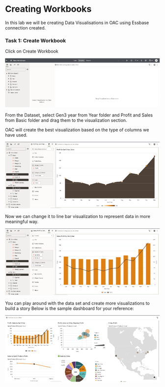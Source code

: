# Creating Workbooks

In this lab we will be creating Data Visualisations in OAC using Essbase connection created.

### Task 1: Create Workbook

Click on Create Workbook

![Click on Create Workbook](images/dashboard1.png)

From the Dataset, select Gen3 year from Year folder and Profit and Sales from Basic folder and drag them to the visualization section.

OAC will create the best visualization based on the type of columns we have used.

![OAC will create the best visualization based on the type of columns we have used](images/dashboard2.png)

Now we can change it to line bar visualization to represent data in more meaningful way.

![Now we can change it to line bar visualization to represent data in more meaningful way](images/dashboard3.png)

You can play around with the data set and create more visualizations to build a story Below is the sample dashboard for your reference:

![You can play around with the data set and create more visualizations](images/dashboard4.png)